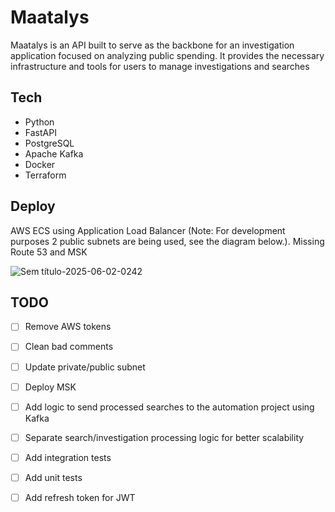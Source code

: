 # Maatalys
Maatalys is an API built to serve as the backbone for an investigation application focused on analyzing public spending. It provides the necessary infrastructure and tools for users to manage investigations and searches

## Tech
- Python
- FastAPI
- PostgreSQL
- Apache Kafka
- Docker
- Terraform

## Deploy
AWS ECS using Application Load Balancer (Note: For development purposes 2 public subnets are being used, see the diagram below.). Missing Route 53 and MSK

![Sem título-2025-06-02-0242](https://github.com/user-attachments/assets/20df5f1e-4fbf-41b6-8326-36a37916820e)

## TODO

- [ ] Remove AWS tokens
- [ ] Clean bad comments
- [ ] Update private/public subnet
- [ ] Deploy MSK
- [ ] Add logic to send processed searches to the automation project using Kafka
- [ ] Separate search/investigation processing logic for better scalability
- [ ] Add integration tests
- [ ] Add unit tests
- [ ] Add refresh token for JWT






